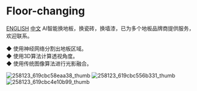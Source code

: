 # Floor-changing

[ENGLISH](README_en.md) [中文](README.md)
AI智能换地板，换瓷砖，换墙漆，已为多个地板品牌商提供服务，欢迎联系。

◆ 使用神经网络分割出地板区域。  
◆ 使用3D算法计算透视角度。  
◆ 使用传统图像算法进行光影融合。  

![258123_619cbc58eaa38_thumb](https://user-images.githubusercontent.com/30490200/202385972-a3df99e2-bd56-41ad-8862-dc4f1fe3b8f9.png)
![258123_619cbc556b331_thumb](https://user-images.githubusercontent.com/30490200/202385979-dc7209c2-63b2-45de-84d6-45e3319ae5e1.png)
![258123_619cbc4e10b99_thumb](https://user-images.githubusercontent.com/30490200/202385983-b508aa90-b499-4b06-ae13-08dc8ced211c.png)
